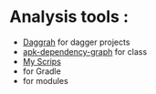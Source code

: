 # Analysis tools :

- [Daggrah](https://github.com/dvdciri/daggraph) for dagger projects
- [apk-dependency-graph](https://github.com/alexzaitsev/apk-dependency-graph) for class
- [My Scrips](https://gist.github.com/afaucogney/774cd63b8ac33e9bfa7c54c64b418981)
- for Gradle
- for modules
